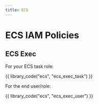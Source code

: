 ```yaml
---
title: ECS
---
```


# ECS IAM Policies

## ECS Exec

For your ECS task role:

{{ library_code("ecs", "ecs_exec_task") }}

For the end user/role:

{{ library_code("ecs", "ecs_exec_user") }}
